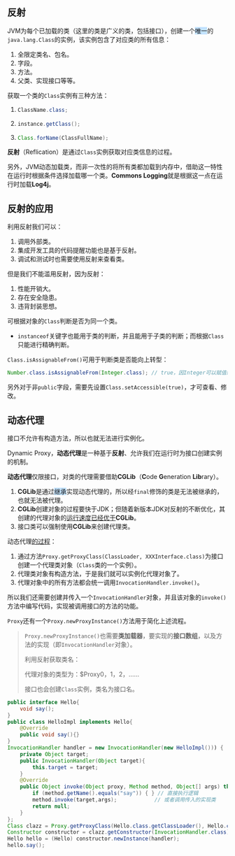 ## 反射

JVM为每个已加载的类（这里的类是广义的类，包括接口），创建一个<span style=background:#c2e2ff>唯一</span>的`java.lang.Class`的实例，该实例包含了对应类的所有信息：

1. 全限定类名、包名。
2. 字段。
3. 方法。
4. 父类、实现接口等等。

获取一个类的`Class`实例有三种方法：

1. ```java
   ClassName.class;
   ```

2. ```java
   instance.getClass();
   ```

3. ```java
   Class.forName(ClassFullName);
   ```

**反射**（Reflication）是通过`Class`实例获取对应类信息的过程。

另外，JVM动态加载类，而非一次性的将所有类都加载到内存中，借助这一特性在运行时根据条件选择加载哪一个类。**Commons Logging**就是根据这一点在运行时加载**Log4j**。



## 反射的应用

利用反射我们可以：

1. 调用外部类。
2. 集成开发工具的代码提醒功能也是基于反射。
3. 调试和测试时也需要使用反射来查看类。

但是我们不能滥用反射，因为反射：

1. 性能开销大。
2. 存在安全隐患。
3. 违背封装思想。

可根据对象的`Class`判断是否为同一个类。

- `instanceof`关键字也能用于类的判断，并且能用于子类的判断；而根据`Class`只能进行精确判断。

`Class.isAssignableFrom()`可用于判断类是否能向上转型：

```java
Number.class.isAssignableFrom(Integer.class); // true，因Integer可以赋值给Number
```

另外对于非`public`字段，需要先设置`Class.setAccessible(true)`，才可查看、修改。



## 动态代理

接口不允许有构造方法，所以也就无法进行实例化。

Dynamic Proxy，**动态代理**是一种基于**反射**、允许我们在运行时为接口创建实例的机制。

**动态代理**仅限接口，对类的代理需要借助**CGLib**（**C**ode **G**eneration **Lib**rary）。

1. **CGLib**是通过<span style=background:#c2e2ff>继承</span>实现动态代理的，所以经`final`修饰的类是无法被继承的，也就无法被代理。
2. **CGLib**创建对象的过程要快于JDK；但随着新版本JDK对反射的不断优化，其创建的代理对象的[运行速度已经优于](https://www.jianshu.com/p/84a3c71b518b)**CGLib**。
3. 接口类可以强制使用**CGLib**来创建代理类。

动态代理[的过程](https://www.cnblogs.com/MOBIN/p/5597215.html)：

1. 通过方法`Proxy.getProxyClass(ClassLoader, XXXInterface.class)`为接口创建一个代理类对象（`Class`类的一个实例）。
2. 代理类对象有构造方法，于是我们就可以实例化代理对象了。
3. 代理对象中的所有方法都会统一调用`InvocationHandler.invoke()`。

所以我们还需要创建并传入一个`InvocationHandler`对象，并且该对象的`invoke()`方法中编写代码，实现被调用接口的方法的功能。

`Proxy`还有一个`Proxy.newProxyInstance()`方法用于简化上述流程。

> `Proxy.newProxyInstance()`也需要**类加载器**，要实现的**接口数组**，以及方法的实现（即`InvocationHandler`对象）。
>
> 利用反射获取类名：
>
> 代理对象的类型为：$Proxy0，1，2，……
>
> 接口也会创建`Class`实例，类名为接口名。

```java
public interface Hello{
    void say();
}
public class HelloImpl implements Hello{
    @Override
    public void say(){}
}
InvocationHandler handler = new InvocationHandler(new HelloImpl())) {
    private Object target;
    public InvocationHandler(Object target){
        this.target = target;
    }
    @Override
    public Object invoke(Object proxy, Method method, Object[] args) throws Throwable {
        if (method.getName().equals("say")) { } // 直接执行逻辑
        method.invoke(target,args);            // 或者调用传入的实现类
        return null;
    }
};
Class clazz = Proxy.getProxyClass(Hello.class.getClassLoader(), Hello.class);
Constructor constructor = clazz.getConstructor(InvocationHandler.class);
Hello hello = (Hello) constructor.newInstance(handler);
hello.say();
```

